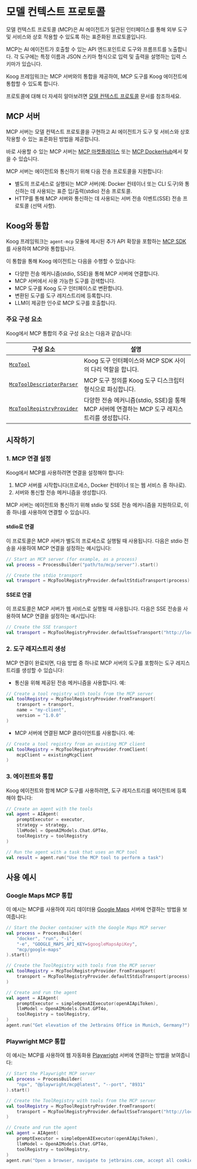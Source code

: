 # 모델 컨텍스트 프로토콜

모델 컨텍스트 프로토콜 (MCP)은 AI 에이전트가 일관된 인터페이스를 통해 외부 도구 및 서비스와 상호 작용할 수 있도록 하는 표준화된 프로토콜입니다.

MCP는 AI 에이전트가 호출할 수 있는 API 엔드포인트로 도구와 프롬프트를 노출합니다. 각 도구에는 특정 이름과 JSON 스키마 형식으로 입력 및 출력을 설명하는 입력 스키마가 있습니다.

Koog 프레임워크는 MCP 서버와의 통합을 제공하여, MCP 도구를 Koog 에이전트에 통합할 수 있도록 합니다.

프로토콜에 대해 더 자세히 알아보려면 [모델 컨텍스트 프로토콜](https://modelcontextprotocol.io) 문서를 참조하세요.

## MCP 서버

MCP 서버는 모델 컨텍스트 프로토콜을 구현하고 AI 에이전트가 도구 및 서비스와 상호 작용할 수 있는 표준화된 방법을 제공합니다.

바로 사용할 수 있는 MCP 서버는 [MCP 마켓플레이스](https://mcp.so/) 또는 [MCP DockerHub](https://hub.docker.com/u/mcp)에서 찾을 수 있습니다.

MCP 서버는 에이전트와 통신하기 위해 다음 전송 프로토콜을 지원합니다:

*   별도의 프로세스로 실행되는 MCP 서버(예: Docker 컨테이너 또는 CLI 도구)와 통신하는 데 사용되는 표준 입/출력(stdio) 전송 프로토콜.
*   HTTP를 통해 MCP 서버와 통신하는 데 사용되는 서버 전송 이벤트(SSE) 전송 프로토콜 (선택 사항).

## Koog와 통합

Koog 프레임워크는 `agent-mcp` 모듈에 제시된 추가 API 확장을 포함하는 [MCP SDK](https://github.com/modelcontextprotocol/kotlin-sdk)를 사용하여 MCP와 통합됩니다.

이 통합을 통해 Koog 에이전트는 다음을 수행할 수 있습니다:

*   다양한 전송 메커니즘(stdio, SSE)을 통해 MCP 서버에 연결합니다.
*   MCP 서버에서 사용 가능한 도구를 검색합니다.
*   MCP 도구를 Koog 도구 인터페이스로 변환합니다.
*   변환된 도구를 도구 레지스트리에 등록합니다.
*   LLM이 제공한 인수로 MCP 도구를 호출합니다.

### 주요 구성 요소

Koog에서 MCP 통합의 주요 구성 요소는 다음과 같습니다:

| 구성 요소                                                                                                                                                           | 설명                                                                                                |
|---------------------------------------------------------------------------------------------------------------------------------------------------------------------|------------------------------------------------------------------------------------------------------------|
| [`McpTool`](https://api.koog.ai/agents/agents-mcp/ai.koog.agents.mcp/-mcp-tool/index.html)                                                                          | Koog 도구 인터페이스와 MCP SDK 사이의 다리 역할을 합니다.                  |
| [`McpToolDescriptorParser`](https://api.koog.ai/agents/agents-mcp/ai.koog.agents.mcp/-mcp-tool-descriptor-parser/index.html)                                        | MCP 도구 정의를 Koog 도구 디스크립터 형식으로 파싱합니다.                                          |
| [`McpToolRegistryProvider`](https://api.koog.ai/agents/agents-mcp/ai.koog.agents.mcp/-mcp-tool-registry-provider/index.html?query=object%20McpToolRegistryProvider) | 다양한 전송 메커니즘(stdio, SSE)을 통해 MCP 서버에 연결하는 MCP 도구 레지스트리를 생성합니다. |

## 시작하기

### 1. MCP 연결 설정

Koog에서 MCP를 사용하려면 연결을 설정해야 합니다:

1.  MCP 서버를 시작합니다(프로세스, Docker 컨테이너 또는 웹 서비스 중 하나로).
2.  서버와 통신할 전송 메커니즘을 생성합니다.

MCP 서버는 에이전트와 통신하기 위해 stdio 및 SSE 전송 메커니즘을 지원하므로, 이 중 하나를 사용하여 연결할 수 있습니다.

#### stdio로 연결

이 프로토콜은 MCP 서버가 별도의 프로세스로 실행될 때 사용됩니다. 다음은 stdio 전송을 사용하여 MCP 연결을 설정하는 예시입니다:

<!--- INCLUDE
import ai.koog.agents.mcp.McpToolRegistryProvider
import ai.koog.agents.mcp.defaultStdioTransport
-->
```kotlin
// Start an MCP server (for example, as a process)
val process = ProcessBuilder("path/to/mcp/server").start()

// Create the stdio transport 
val transport = McpToolRegistryProvider.defaultStdioTransport(process)
```
<!--- KNIT example-model-context-protocol-01.kt -->

#### SSE로 연결

이 프로토콜은 MCP 서버가 웹 서비스로 실행될 때 사용됩니다. 다음은 SSE 전송을 사용하여 MCP 연결을 설정하는 예시입니다:

<!--- INCLUDE
import ai.koog.agents.mcp.McpToolRegistryProvider
-->
```kotlin
// Create the SSE transport
val transport = McpToolRegistryProvider.defaultSseTransport("http://localhost:8931")
```
<!--- KNIT example-model-context-protocol-02.kt -->

### 2. 도구 레지스트리 생성

MCP 연결이 완료되면, 다음 방법 중 하나로 MCP 서버의 도구를 포함하는 도구 레지스트리를 생성할 수 있습니다:

*   통신을 위해 제공된 전송 메커니즘을 사용합니다. 예:

<!--- INCLUDE
import ai.koog.agents.example.exampleModelContextProtocol01.transport
import ai.koog.agents.mcp.McpToolRegistryProvider
import kotlinx.coroutines.runBlocking

fun main() {
    runBlocking {
-->
<!--- SUFFIX
    }
}
-->
```kotlin
// Create a tool registry with tools from the MCP server
val toolRegistry = McpToolRegistryProvider.fromTransport(
    transport = transport,
    name = "my-client",
    version = "1.0.0"
)
```
<!--- KNIT example-model-context-protocol-03.kt -->

*   MCP 서버에 연결된 MCP 클라이언트를 사용합니다. 예:
<!--- INCLUDE
import ai.koog.agents.mcp.McpToolRegistryProvider
import io.modelcontextprotocol.kotlin.sdk.Implementation
import io.modelcontextprotocol.kotlin.sdk.client.Client
import kotlinx.coroutines.runBlocking

val existingMcpClient =  Client(clientInfo = Implementation(name = "mcpClient", version = "dev"))

fun main() {
    runBlocking {
-->
<!--- SUFFIX
    }
}
-->
```kotlin
// Create a tool registry from an existing MCP client
val toolRegistry = McpToolRegistryProvider.fromClient(
    mcpClient = existingMcpClient
)
```
<!--- KNIT example-model-context-protocol-04.kt -->

### 3. 에이전트와 통합

Koog 에이전트와 함께 MCP 도구를 사용하려면, 도구 레지스트리를 에이전트에 등록해야 합니다:
<!--- INCLUDE
import ai.koog.agents.core.agent.AIAgent
import ai.koog.agents.core.agent.singleRunStrategy
import ai.koog.prompt.executor.clients.openai.OpenAIModels
import ai.koog.prompt.executor.llms.all.simpleOllamaAIExecutor
import kotlinx.coroutines.runBlocking
import ai.koog.agents.mcp.McpToolRegistryProvider
import ai.koog.agents.example.exampleModelContextProtocol04.existingMcpClient

val executor = simpleOllamaAIExecutor()
val strategy = singleRunStrategy()

fun main() {
    runBlocking {
        val toolRegistry = McpToolRegistryProvider.fromClient(
            mcpClient = existingMcpClient
        )
-->
<!--- SUFFIX
    }
}
-->
```kotlin
// Create an agent with the tools
val agent = AIAgent(
    promptExecutor = executor,
    strategy = strategy,
    llmModel = OpenAIModels.Chat.GPT4o,
    toolRegistry = toolRegistry
)

// Run the agent with a task that uses an MCP tool
val result = agent.run("Use the MCP tool to perform a task")
```
<!--- KNIT example-model-context-protocol-05.kt -->

[//]: # (## MCP 도구 직접 사용)

[//]: # ()
[//]: # (에이전트를 통해 도구를 실행하는 것 외에도 직접 실행할 수도 있습니다:)

[//]: # ()
[//]: # (1. 도구 레지스트리에서 특정 도구를 검색합니다.)

[//]: # (2. 표준 Koog 메커니즘을 사용하여 특정 인수로 도구를 실행합니다.)

[//]: # ()
[//]: # (다음은 예시입니다:)

[//]: # (<!--- INCLUDE)

[//]: # (import ai.koog.agents.mcp.McpTool)

[//]: # (import kotlinx.serialization.json.JsonPrimitive)

[//]: # (import kotlinx.serialization.json.buildJsonObject)

[//]: # (import ai.koog.agents.mcp.McpToolRegistryProvider)

[//]: # (import ai.koog.agents.example.exampleModelContextProtocol04.existingMcpClient)

[//]: # ()
[//]: # ()
[//]: # (val toolRegistry = McpToolRegistryProvider.fromClient&#40;)

[//]: # (    mcpClient = existingMcpClient)

[//]: # (&#41;)

[//]: # (-->)

[//]: # (```kotlin)

[//]: # (// 도구 가져오기 )

[//]: # (val tool = toolRegistry.getTool&#40;"tool-name"&#41; as McpTool)

[//]: # ()
[//]: # (// 도구 인자 생성)

[//]: # (val args = McpTool.Args&#40;buildJsonObject { )

[//]: # (    put&#40;"parameter1", JsonPrimitive&#40;"value1"&#41;&#41;)

[//]: # (    put&#40;"parameter2", JsonPrimitive&#40;"value2"&#41;&#41;)

[//]: # (}&#41;)

[//]: # ()
[//]: # (// 주어진 인자로 도구 실행)

[//]: # (val toolResult = tool.execute&#40;args&#41;)

[//]: # ()
[//]: # (// 결과 출력)

[//]: # (println&#40;toolResult&#41;)

[//]: # (```)

[//]: # (<!--- KNIT example-model-context-protocol-06.kt -->)

[//]: # ()
[//]: # (레지스트리에서 사용 가능한 모든 MCP 도구를 검색할 수도 있습니다:)

[//]: # ()
[//]: # (<!--- INCLUDE)

[//]: # (import ai.koog.agents.mcp.McpToolRegistryProvider)

[//]: # (import ai.koog.agents.example.exampleModelContextProtocol04.existingMcpClient)

[//]: # (import kotlinx.coroutines.runBlocking)

[//]: # ()
[//]: # (fun main&#40;&#41; {)

[//]: # (    runBlocking {)

[//]: # (        val toolRegistry = McpToolRegistryProvider.fromClient&#40;)

[//]: # (            mcpClient = existingMcpClient)

[//]: # (        &#41;)

[//]: # (-->)

[//]: # (<!--- SUFFIX)

[//]: # (    })

[//]: # (})

[//]: # (-->)

[//]: # (```kotlin)

[//]: # (// 모든 도구 가져오기)

[//]: # (val tools = toolRegistry.tools)

[//]: # (```)

[//]: # (<!--- KNIT example-model-context-protocol-07.kt -->)

## 사용 예시

### Google Maps MCP 통합

이 예시는 MCP를 사용하여 지리 데이터용 [Google Maps](https://mcp.so/server/google-maps/modelcontextprotocol) 서버에 연결하는 방법을 보여줍니다:

<!--- INCLUDE
import ai.koog.agents.core.agent.AIAgent
import ai.koog.agents.mcp.McpToolRegistryProvider
import ai.koog.prompt.executor.clients.openai.OpenAIModels
import ai.koog.prompt.executor.llms.all.simpleOpenAIExecutor
import ai.koog.agents.mcp.defaultStdioTransport
import kotlinx.coroutines.runBlocking

const val googleMapsApiKey = ""
const val openAIApiToken = ""
fun main() {
    runBlocking { 
-->
<!--- SUFFIX
    }
}
-->
```kotlin
// Start the Docker container with the Google Maps MCP server
val process = ProcessBuilder(
    "docker", "run", "-i",
    "-e", "GOOGLE_MAPS_API_KEY=$googleMapsApiKey",
    "mcp/google-maps"
).start()

// Create the ToolRegistry with tools from the MCP server
val toolRegistry = McpToolRegistryProvider.fromTransport(
    transport = McpToolRegistryProvider.defaultStdioTransport(process)
)

// Create and run the agent
val agent = AIAgent(
    promptExecutor = simpleOpenAIExecutor(openAIApiToken),
    llmModel = OpenAIModels.Chat.GPT4o,
    toolRegistry = toolRegistry,
)
agent.run("Get elevation of the Jetbrains Office in Munich, Germany?")
```
<!--- KNIT example-model-context-protocol-06.kt -->

### Playwright MCP 통합

이 예시는 MCP를 사용하여 웹 자동화용 [Playwright](https://mcp.so/server/playwright-mcp/microsoft) 서버에 연결하는 방법을 보여줍니다:

<!--- INCLUDE
import ai.koog.agents.core.agent.AIAgent
import ai.koog.agents.mcp.McpToolRegistryProvider
import ai.koog.prompt.executor.clients.openai.OpenAIModels
import ai.koog.prompt.executor.llms.all.simpleOpenAIExecutor
import kotlinx.coroutines.runBlocking

val openAIApiToken = ""

fun main() {
    runBlocking { 
-->
<!--- SUFFIX
    }
}
-->
```kotlin
// Start the Playwright MCP server
val process = ProcessBuilder(
    "npx", "@playwright/mcp@latest", "--port", "8931"
).start()

// Create the ToolRegistry with tools from the MCP server
val toolRegistry = McpToolRegistryProvider.fromTransport(
    transport = McpToolRegistryProvider.defaultSseTransport("http://localhost:8931")
)

// Create and run the agent
val agent = AIAgent(
    promptExecutor = simpleOpenAIExecutor(openAIApiToken),
    llmModel = OpenAIModels.Chat.GPT4o,
    toolRegistry = toolRegistry,
)
agent.run("Open a browser, navigate to jetbrains.com, accept all cookies, click AI in toolbar")
```
<!--- KNIT example-model-context-protocol-07.kt -->
